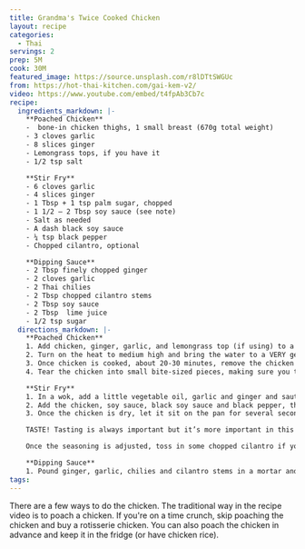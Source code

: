 ```yaml
---
title: Grandma's Twice Cooked Chicken
layout: recipe
categories:
  - Thai
servings: 2
prep: 5M
cook: 30M
featured_image: https://source.unsplash.com/r8lDTtSWGUc
from: https://hot-thai-kitchen.com/gai-kem-v2/
video: https://www.youtube.com/embed/t4fpAb3Cb7c
recipe:
  ingredients_markdown: |-
    **Poached Chicken**
    -  bone-in chicken thighs, 1 small breast (670g total weight)
    - 3 cloves garlic
    - 8 slices ginger
    - Lemongrass tops, if you have it
    - 1/2 tsp salt

    **Stir Fry**
    - 6 cloves garlic
    - 4 slices ginger
    - 1 Tbsp + 1 tsp palm sugar, chopped
    - 1 1/2 – 2 Tbsp soy sauce (see note)
    - Salt as needed
    - A dash black soy sauce
    - ¼ tsp black pepper
    - Chopped cilantro, optional

    **Dipping Sauce**
    - 2 Tbsp finely chopped ginger
    - 2 cloves garlic
    - 2 Thai chilies
    - 2 Tbsp chopped cilantro stems
    - 2 Tbsp soy sauce
    - 2 Tbsp  lime juice
    - 1/2 tsp sugar
  directions_markdown: |-
    **Poached Chicken**
    1. Add chicken, ginger, garlic, and lemongrass top (if using) to a pot and add just enough cold water to cover the chicken. Add salt and stir the water around a bit to mix the salt (so it’s not just sitting as a pile on top of a piece of chicken!).
    2. Turn on the heat to medium high and bring the water to a VERY gentle simmer—water should be steaming lots but it should be very still, with few, gentle bubbles—175°F-185°F (80°C-85°C). Do not let the water boil.
    3. Once chicken is cooked, about 20-30 minutes, remove the chicken from the water and let it cool to room temp, then if not using immediately, refrigerate until ready to use. The poaching water has become a very tasty broth, and I suggest using it to cook your rice to go with this dish!
    4. Tear the chicken into small bite-sized pieces, making sure you take off all the meat even if the pieces are just tiny little shreds—that’s the good part!

    **Stir Fry**
    1. In a wok, add a little vegetable oil, garlic and ginger and sauté over medium heat for about 30 seconds or until you see the first sign of browning on the smallest pieces of garlic. Add palm sugar and cook until the sugar is melted.
    2. Add the chicken, soy sauce, black soy sauce and black pepper, then turn up the heat to high and keep tossing until the chicken has absorbed all the sauce and there is no more liquid pooling in the pan.
    3. Once the chicken is dry, let it sit on the pan for several seconds without stirring to get some caramelization on the chicken. Give it a flip and let it sit one more time to get more browning. Remove from heat.

    TASTE! Tasting is always important but it’s more important in this recipe because all the seasoning is absorbed into the chicken, so the ratio between chicken to seasoning matters a lot. If you have larger chicken pieces, for example, you may need more salt, and vice versa. If you find that you need more salt at this stage, do not add soy sauce because it will create more liquid; add salt. If you need more sugar, add granulated sugar so it mixes in more easily.

    Once the seasoning is adjusted, toss in some chopped cilantro if you want (off heat) and serve with rice and dipping sauce. Enjoy!

    **Dipping Sauce**
    1. Pound ginger, garlic, chilies and cilantro stems in a mortar and pestle into a paste. Add soy sauce, lime juice and sugar and swirl to mix.
tags:
---
```


There are a few ways to do the chicken. The traditional way in the recipe video is to poach a chicken. If you're on a time crunch, skip poaching the chicken and buy a rotisserie chicken. You can also poach the chicken in advance and keep it in the fridge (or have chicken rice).
